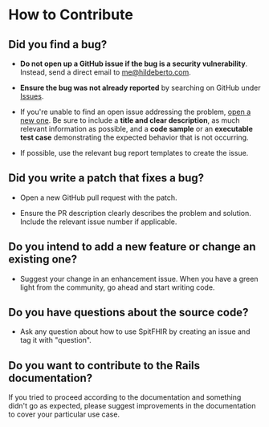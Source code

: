 # How to Contribute

## Did you find a bug?

* **Do not open up a GitHub issue if the bug is a security vulnerability**. Instead, send a direct email to me@hildeberto.com.

* **Ensure the bug was not already reported** by searching on GitHub under [Issues](https://github.com/htmfilho/digger/issues).

* If you're unable to find an open issue addressing the problem, [open a new one](https://github.com/htmfilho/digger/issues/new). Be sure to include a **title and clear description**, as much relevant information as possible, and a **code sample** or an **executable test case** demonstrating the expected behavior that is not occurring.

* If possible, use the relevant bug report templates to create the issue.

## Did you write a patch that fixes a bug?

* Open a new GitHub pull request with the patch.

* Ensure the PR description clearly describes the problem and solution. Include the relevant issue number if applicable.

## Do you intend to add a new feature or change an existing one?

* Suggest your change in an enhancement issue. When you have a green light from the community, go ahead and start writing code.

## Do you have questions about the source code?

* Ask any question about how to use SpitFHIR by creating an issue and tag it with "question".

## Do you want to contribute to the Rails documentation?

If you tried to proceed according to the documentation and something didn't go as expected, please suggest improvements in the documentation to cover your particular use case.
